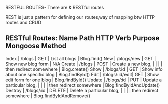 RESTFUL ROUTES- There are & RESTful routes

REST is just a pattern for defining our routes,way of mapping btw HTTP routes and CRUD 


RESTful Routes:
Name	        Path	        HTTP Verb	           Purpose	                 Mongoose Method
-----------------------------------------------------------------------------------------------------------
Index	   |     /blogs	       |   GET	   |     List all blogs	                   | Blog.find()
New      |  	/blogs/new     |   GET	   |     Show new blog form	               |    N/A
Create   |   	/blogs	       |   POST	   |     Create a new blog,                |
         |                   |           |      then redirect somewhere	         |  Blog.create()
Show     |   	/blogs/:id     |   GET	   |     Show info about one specific blog |  Blog.findById()
Edit     |   	/blogs/:id/edit|	 GET	   |     Show edit form for one blog	     |  Blog.findById()
Update   |   	/blogs/:id	   |   PUT	   |     Update a particular blog,         |
         |                   |           |     then redirect somewhere           |	Blog.findByIdAndUpdate()
Destroy  |   	/blogs/:id	   |  DELETE	 |       Delete a particular blog,       | 
         |                   |           |      then redirect somewhere	         |  Blog.findByIdAndRemove()
